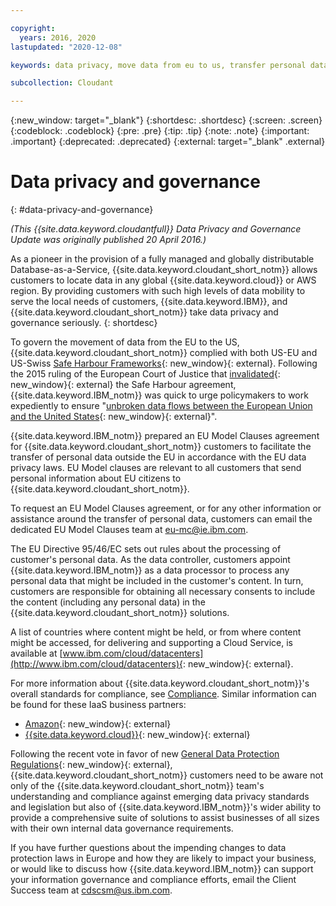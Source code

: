 ```yaml
---

copyright:
  years: 2016, 2020
lastupdated: "2020-12-08"

keywords: data privacy, move data from eu to us, transfer personal data outside eu

subcollection: Cloudant

---
```


{:new_window: target="_blank"}
{:shortdesc: .shortdesc}
{:screen: .screen}
{:codeblock: .codeblock}
{:pre: .pre}
{:tip: .tip}
{:note: .note}
{:important: .important}
{:deprecated: .deprecated}
{:external: target="_blank" .external}

<!-- Acrolinx: 2020-04-23 -->

# Data privacy and governance
{: #data-privacy-and-governance}

*(This {{site.data.keyword.cloudantfull}} Data Privacy and Governance Update was originally published 20 April 2016.)*

As a pioneer in the provision of a fully managed and globally distributable Database-as-a-Service,
{{site.data.keyword.cloudant_short_notm}} allows customers to locate data in any
global {{site.data.keyword.cloud}} or AWS region.
By providing customers with such high levels of data mobility to serve the local needs of customers,
{{site.data.keyword.IBM}},
and {{site.data.keyword.cloudant_short_notm}} take data privacy and governance seriously.
{: shortdesc}

To govern the movement of data from the EU to the US,
{{site.data.keyword.cloudant_short_notm}} complied with both US-EU and US-Swiss
[Safe Harbour Frameworks](https://www.export.gov/safeharbor_eu){: new_window}{: external}.
Following the 2015 ruling of the European Court of Justice that
[invalidated](http://curia.europa.eu/juris/document/document.jsf?text=&docid=169195&pageIndex=0&doclang=en&mode=req&dir=&occ=first&part=1&cid=113326){: new_window}{: external}
the Safe Harbour agreement,
{{site.data.keyword.IBM_notm}} was quick to urge policymakers to work expediently
to ensure "[unbroken data flows between the European Union and the United States](https://ec.europa.eu/commission/presscorner/detail/en/IP_16_216){: new_window}{: external}".

{{site.data.keyword.IBM_notm}} prepared an EU Model Clauses agreement for {{site.data.keyword.cloudant_short_notm}} customers
to facilitate the transfer of personal data outside the EU
in accordance with the EU data privacy laws.
EU Model clauses are relevant to all customers
that send personal information about EU citizens to {{site.data.keyword.cloudant_short_notm}}.

To request an EU Model Clauses agreement,
or for any other information or assistance around the transfer of personal data,
customers can email the dedicated EU Model Clauses team at eu-mc@ie.ibm.com.

The EU Directive 95/46/EC sets out rules about the processing of customer's personal data.
As the data controller,
customers appoint {{site.data.keyword.IBM_notm}} as a data processor to process any personal data that might be included in the customer's content.
In turn,
customers are responsible for obtaining all necessary consents
to include the content (including any personal data) in the {{site.data.keyword.cloudant_short_notm}} solutions.

A list of countries where content might be held,
or from where content might be accessed,
for delivering and supporting a Cloud Service,
is available at [www.ibm.com/cloud/datacenters](http://www.ibm.com/cloud/datacenters){: new_window}{: external}.

For more information about {{site.data.keyword.cloudant_short_notm}}'s overall standards for compliance, see [Compliance](/docs/Cloudant?topic=Cloudant-compliance#compliance).
Similar information can be found for these IaaS business partners:

- [Amazon](https://aws.amazon.com/compliance/){: new_window}{: external}
- [{{site.data.keyword.cloud}}](https://www.ibm.com/cloud/compliance){: new_window}{: external}

Following the recent vote in favor of new
[General Data Protection Regulations](http://www.engadget.com/2016/04/14/eu-data-protection-rules/){: new_window}{: external},
{{site.data.keyword.cloudant_short_notm}} customers need to be aware not only of the {{site.data.keyword.cloudant_short_notm}} team's understanding and
compliance against emerging data privacy standards and legislation
but also of {{site.data.keyword.IBM_notm}}'s wider ability to provide a comprehensive suite of solutions
to assist businesses of all sizes with their own internal data governance requirements.

If you have further questions about the impending changes to data protection laws in Europe
and how they are likely to impact your business,
or would like to discuss how {{site.data.keyword.IBM_notm}} can support your information governance
and compliance efforts,
email the Client Success team at cdscsm@us.ibm.com. 